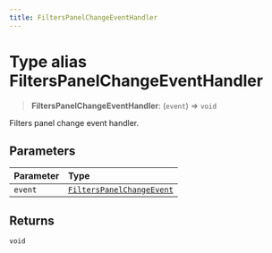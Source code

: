 ```yaml
---
title: FiltersPanelChangeEventHandler
---
```


# Type alias FiltersPanelChangeEventHandler

> **FiltersPanelChangeEventHandler**: (`event`) => `void`

Filters panel change event handler.

## Parameters

| Parameter | Type |
| :------ | :------ |
| `event` | [`FiltersPanelChangeEvent`](type-alias.FiltersPanelChangeEvent.md) |

## Returns

`void`
